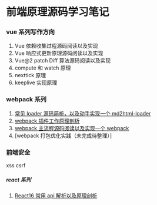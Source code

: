 # 前端原理源码学习笔记

### vue 系列写作方向

1. Vue 依赖收集过程源码阅读以及实现
2. Vue 响应式更新原理源码阅读以及实现
3. Vue@2 patch Diff 算法源码阅读以及实现
4. compute 和 watch 原理
5. nexttick 原理
6. keeplive 实现原理

### webpack 系列

1. [常见 loader 源码简析，以及动手实现一个 md2html-loader](https://58fe.com/topic/5e7d8e9d60a6ab0031f4a7f9)
2. [webpack 插件工作原理剖析](https://58fe.com/topic/5e8c137160a6ab0031f4a7fb)
3. [webpack 主流程源码阅读以及实现一个 webpack](https://58fe.com/topic/5eee458e232fe30031ef9e17)
4. [webpack 打包优化实践（未完成待整理）]

### 前端安全

xss
csrf

##### react 系列

1. [React16 常用 api 解析以及原理剖析](https://github.com/6fedcom/fe-blog/tree/master/blog/React16-commonly-used-API-analysis)
